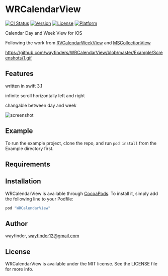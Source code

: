 # WRCalendarView

[![CI Status](http://img.shields.io/travis/wayfinder/WRCalendarView.svg?style=flat)](https://travis-ci.org/wayfinder/WRCalendarView)
[![Version](https://img.shields.io/cocoapods/v/WRCalendarView.svg?style=flat)](http://cocoapods.org/pods/WRCalendarView)
[![License](https://img.shields.io/cocoapods/l/WRCalendarView.svg?style=flat)](http://cocoapods.org/pods/WRCalendarView)
[![Platform](https://img.shields.io/cocoapods/p/WRCalendarView.svg?style=flat)](http://cocoapods.org/pods/WRCalendarView)

Calendar Day and Week View for iOS

Following the work from [RVCalendarWeekView](https://github.com/BadChoice/RVCalendarWeekView) and [MSCollectionView](https://github.com/erichoracek/MSCollectionViewCalendarLayout)

https://github.com/wayfinders/WRCalendarView/blob/master/Example/Screenshots/1.gif

## Features

written in swift 3.1

infinite scroll horizontally left and right

changable between day and week

![screenshot](https://github.com/wayfinders/WRCalendarView/blob/master/Example/Screenshots/1.gif?raw=true)

## Example

To run the example project, clone the repo, and run `pod install` from the Example directory first.

## Requirements

## Installation

WRCalendarView is available through [CocoaPods](http://cocoapods.org). To install
it, simply add the following line to your Podfile:

```ruby
pod "WRCalendarView"
```

## Author

wayfinder, wayfinder12@gmail.com

## License

WRCalendarView is available under the MIT license. See the LICENSE file for more info.
